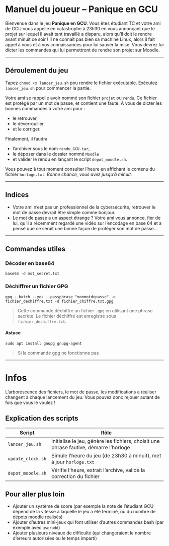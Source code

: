 # Manuel du joueur – Panique en GCU
Bienvenue dans le jeu **Panique en GCU**. Vous êtes étudiant TC et votre ami de GCU vous appelle en catastrophe à 23h30 en vous annonçant que le projet sur lequel il avait tant travaillé a disparu, alors qu’il doit le rendre avant minuit ce soir !
Il ne connaît pas bien sa machine Linux, alors il fait appel à vous et à vos connaissances pour lui sauver la mise. Vous devrez lui dicter les commandes qui lui permettront de rendre son projet sur Moodle. 

---
## Déroulement du jeu

Tapez `chmod +x lancer_jeu.sh` pou rendre le fichier exécutable.
Exécutez `lancer_jeu.sh` pour commencer la partie. 

Votre ami se rappelle avoir nommé son fichier `projet` ou `rendu`. Ce fichier est protégé par un mot de passe, et contient une faute. À vous de dicter les bonnes commandes à votre ami pour : 
- le retrouver, 
- le déverrouiller, 
- et le corriger.

Finalement, il faudra 
- l’archiver sous le nom `rendu_GCU.tar`,
- le déposer dans le dossier nommé `Moodle`
- et valider le rendu en lançant le script `depot_moodle.sh`.

Vous pouvez à tout moment consulter l’heure en affichant le contenu du fichier `horloge.txt`. 
*Bonne chance, vous avez jusqu’à minuit.*

---
## Indices
- Votre ami n’est pas un professionnel de la cybersécurité, retrouver le mot de passe devrait être simple comme bonjour. 
- Le mot de passe a un aspect étrange ? Votre ami vous annonce, fier de lui, qu’il a récemment regardé une vidéo sur l’encodage en base 64 et a pensé que ce serait une bonne façon de protéger son mot de passe...
---
## Commandes utiles
### Décoder en base64
```
base64 -d mot_secret.txt
```
### Déchiffrer un fichier GPG
```
gpg --batch --yes --passphrase "monmotdepasse" -o fichier_dechiffre.txt -d fichier_chiffre.txt.gpg
```
> Cette commande déchiffre un fichier `.gpg` en utilisant une phrase secrète. Le fichier déchiffré est enregistré sous `fichier_dechiffre.txt`.
#### Astuce
```
sudo apt install gnupg gnupg-agent
```
> Si la commande gpg ne fonctionne pas
---
# Infos
L’arborescence des fichiers, le mot de passe, les modifications à réaliser changent à chaque lancement du jeu. Vous pouvez donc rejouer autant de fois que vous le voulez !
## Explication des scripts
| Script              | Rôle                                                                 |
|---------------------|----------------------------------------------------------------------|
| `lancer_jeu.sh`     | Initialise le jeu, génère les fichiers, choisit une phrase fautive, démarre l’horloge |
| `update_clock.sh`   | Simule l’heure du jeu (de 23h30 à minuit), met à jour `horloge.txt` |
| `depot_moodle.sh`   | Vérifie l’heure, extrait l’archive, valide la correction du fichier |
## Pour aller plus loin 
- Ajouter un système de score (par exemple la note de l’étudiant GCU dépend de la vitesse à laquelle le jeu a été terminé, ou du nombre de dépots moodle réalisés)
- Ajouter d’autres mini-jeux qui font utiliser d’autres commandes bash (par exemple avec `useradd`)
- Ajouter plusieurs niveaux de difficulté (qui changeraient le nombre d’erreurs autorisées ou le temps imparti)


